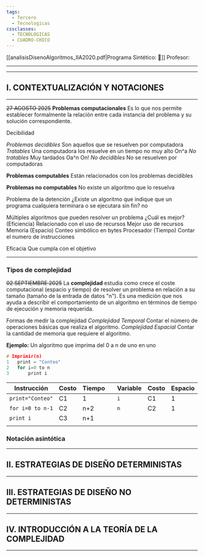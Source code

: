 ```yaml
---
tags:
  - Tercero
  - Tecnologicas
cssclasses:
  - TECNOLOGICAS
  - CUADRO-CHICO
---
```

[[analisisDisenoAlgoritmos_IIA2020.pdf|Programa Sintético: 📄]]
Profesor: 
____
____
## I. CONTEXTUALIZACIÓN Y NOTACIONES
---
~~27 AGOSTO 2025~~
__Problemas computacionales__ Es lo que nos permite establecer formalmente la relación entre cada instancia del problema y su solución correspondiente.

Decibilidad

_Problemas decidibles_ Son aquellos que se resuelven por computadora
	_Tratables_ Una computadora los resuelve en un tiempo no muy alto On^a
	_No tratables_ Muy tardados Oa^n  On! 
_No decidibles_ No se resuelven por computadoras

__Problemas computables__ Están relacionados con los problemas decidibles

__Problemas no computables__ No existe un algoritmo que lo resuelva

Problema de la detención ¿Existe un algoritmo que indique que un programa cualquiera terminara o se ejecutara sin fin?
no

Múltiples algoritmos que pueden resolver un problema
¿Cuál es mejor? (Eficiencia) Relacionado con el uso de recursos
Mejor uso de recursos
	Memoria (Espacio) Conteo simbólico en bytes
	Procesador (Tiempo) Contar el numero de instrucciones 

Eficacia Que cumpla con el objetivo

---
### Tipos de complejidad

~~02 SEPTIEMBRE 2025~~
La __complejidad__ estudia como crece el coste computacional (espacio y tiempo) de resolver un problema en relación a su tamaño (tamaño de la entrada de datos "n"). Es una medición que nos ayuda a describir el comportamiento de un algoritmo en términos de tiempo de ejecución y memoria requerida.

Formas de medir la complejidad
_Complejidad Temporal_ Contar el número de operaciones básicas que realiza el algoritmo.
_Complejidad Espacial_ Contar la cantidad de memoria que requiere el algoritmo.

__Ejemplo:__ Un algoritmo que imprima del 0 a n de uno en uno
``` c
# Imprimir(n)
1	print = "Conteo"
2	for i=0 to n
3		print i	
```

| Instrucción      | Costo | Tiempo |     | Variable | Costo | Espacio |
| ---------------- | ----- | ------ | --- | -------- | ----- | ------- |
| `print="Conteo"` | C1    | 1      |     | `i`      | C1    | 1       |
| `for i=0 to n-1` | C2    | n+2    |     | `n`      | C2    | 1       |
| `print i`        | C3    | n+1    |     |          |       |         |
|                  |       |        |     |          |       |         |


### Notación asintótica



____
## II.  ESTRATEGIAS DE DISEÑO DETERMINISTAS
____
## III.  ESTRATEGIAS DE DISEÑO NO DETERMINISTAS
____
## IV.  INTRODUCCIÓN A LA TEORÍA DE LA COMPLEJIDAD 
---
